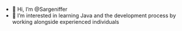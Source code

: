 - 👋 Hi, I’m @Sargeniffer
- 👀 I’m interested in learning Java and the development process by working alongside experienced individuals
  

<!---
Sargeniffer/Sargeniffer is a ✨ special ✨ repository because its `README.md` (this file) appears on your GitHub profile.
You can click the Preview link to take a look at your changes.
--->
